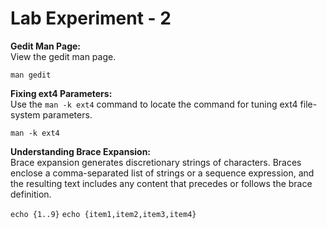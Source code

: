 # Lab Experiment - 2
**Gedit Man Page:**\
View the gedit man page.

``man gedit``

**Fixing ext4 Parameters:**\
Use the ``man -k ext4`` command to locate the command for tuning ext4 file-system parameters.

``man -k ext4``

**Understanding Brace Expansion:**\
Brace expansion generates discretionary strings of characters. Braces enclose a comma-separated list of strings or a sequence expression, and the resulting text includes any content that precedes or follows the brace definition.

``echo {1..9}`` ``echo {item1,item2,item3,item4}``